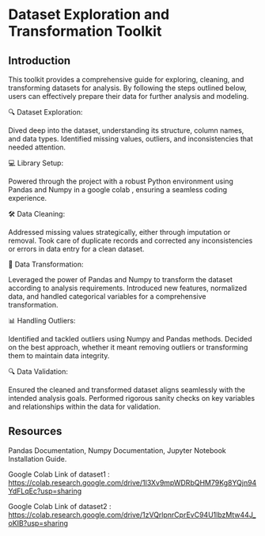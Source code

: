 # Dataset Exploration and Transformation Toolkit

## Introduction

This toolkit provides a comprehensive guide for exploring, cleaning, and transforming datasets for analysis. By following the steps outlined below, users can effectively prepare their data for further analysis and modeling.

🔍 Dataset Exploration:

Dived deep into the dataset, understanding its structure, column names, and data types. Identified missing values, outliers, and inconsistencies that needed attention.

💻 Library Setup:

Powered through the project with a robust Python environment using Pandas and Numpy in a google colab , ensuring a seamless coding experience.

🛠️ Data Cleaning:

Addressed missing values strategically, either through imputation or removal. Took care of duplicate records and corrected any inconsistencies or errors in data entry for a clean dataset. 

🔄 Data Transformation:

Leveraged the power of Pandas and Numpy to transform the dataset according to analysis requirements. Introduced new features, normalized data, and handled categorical variables for a comprehensive transformation.

📊 Handling Outliers:

Identified and tackled outliers using Numpy and Pandas methods. Decided on the best approach, whether it meant removing outliers or transforming them to maintain data integrity.

🔍 Data Validation:

Ensured the cleaned and transformed dataset aligns seamlessly with the intended analysis goals. Performed rigorous sanity checks on key variables and relationships within the data for validation.

## Resources

Pandas Documentation,
Numpy Documentation,
Jupyter Notebook Installation Guide.


Google Colab Link of dataset1 : https://colab.research.google.com/drive/1l3Xv9mpWDRbQHM79Kg8YQjn94YdFLqEc?usp=sharing

Google Colab Link of dataset2 : https://colab.research.google.com/drive/1zVQrlpnrCprEvC94U1lbzMtw44J_oKIB?usp=sharing
